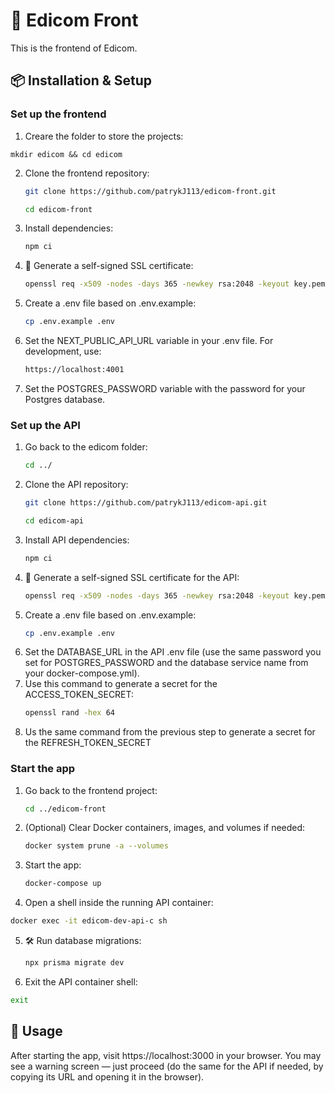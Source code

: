 # 🚀 Edicom Front

This is the frontend of Edicom.

## 📦 Installation & Setup

### Set up the frontend
1. Creare the folder to store the projects:
```bask
mkdir edicom && cd edicom
```
2. Clone the frontend repository:
   ```bash
   git clone https://github.com/patrykJ113/edicom-front.git
   ```
   ```bash
   cd edicom-front
   ```
3. Install dependencies:
   ```bash
   npm ci
   ```
4. 🔐 Generate a self-signed SSL certificate:
   ```bash
   openssl req -x509 -nodes -days 365 -newkey rsa:2048 -keyout key.pem -out cert.pem -subj "/C=US/ST=State/L=City/O=Organization/CN=localhost"
   ```
5. Create a .env file based on .env.example:
   ```bash
   cp .env.example .env
   ```
6. Set the NEXT_PUBLIC_API_URL variable in your .env file. For development, use:
   ```bash
   https://localhost:4001
   ```
9. Set the POSTGRES_PASSWORD variable with the password for your Postgres database.

### Set up the API

1. Go back to the edicom folder:
   ```bash
   cd ../
   ```
2. Clone the API repository:
   ```bash
   git clone https://github.com/patrykJ113/edicom-api.git
   ```
   ```bash
   cd edicom-api
   ```
3. Install API dependencies:
   ```bash
   npm ci
   ```
4. 🔐 Generate a self-signed SSL certificate for the API:
   ```bash
   openssl req -x509 -nodes -days 365 -newkey rsa:2048 -keyout key.pem -out cert.pem -subj "/C=US/ST=State/L=City/O=Organization/CN=localhost"
   ```
5. Create a .env file based on .env.example:
   ```bash
   cp .env.example .env
   ```
7. Set the DATABASE_URL in the API .env file (use the same password you set for POSTGRES_PASSWORD and the database service name from your docker-compose.yml).
8. Use this command to generate a secret for the ACCESS_TOKEN_SECRET:
   ```bash
   openssl rand -hex 64
   ```
9. Us the same command from the previous step to generate a secret for the REFRESH_TOKEN_SECRET

### Start the app
1. Go back to the frontend project:
   ```bash
   cd ../edicom-front
   ```
2. (Optional) Clear Docker containers, images, and volumes if needed:
   ```bash
   docker system prune -a --volumes
   ```
3. Start the app:
   ```bash
   docker-compose up
   ```
4. Open a shell inside the running API container:
```bash
docker exec -it edicom-dev-api-c sh
```
5. 🛠️ Run database migrations:
   ```bash
   npx prisma migrate dev
   ```
6. Exit the API container shell:
```bash
exit
```

## 📖 Usage

After starting the app, visit https://localhost:3000 in your browser.
You may see a warning screen — just proceed (do the same for the API if needed, by copying its URL and opening it in the browser).
